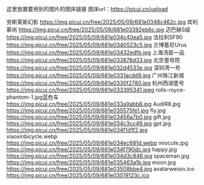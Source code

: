 
这里放置要用到的图片的图床链接
图床url：https://picui.cn/upload


劳斯莱斯幻影
https://img.picui.cn/free/2025/05/09/681e0348c462c.jpg
宾利慕尚
https://img.picui.cn/free/2025/05/09/681e03392eb6c.jpg
迈巴赫S级
https://img.picui.cn/free/2025/05/09/681e034c40ea5.jpg
法拉利SF90
https://img.picui.cn/free/2025/05/09/681e0340523c5.jpg
兰博基尼Urus
https://img.picui.cn/free/2025/05/09/681e03432edfb.jpg
上海汤臣一品
https://img.picui.cn/free/2025/05/09/681e033878d33.jpg
北京壹号院
https://img.picui.cn/free/2025/05/09/681e032d4533e.jpg
深圳湾一号
https://img.picui.cn/free/2025/05/09/681e0331acdd9.jpg
广州珠江新城
https://img.picui.cn/free/2025/05/09/681e0330f2780.jpg
杭州西湖壹号
https://img.picui.cn/free/2025/05/09/681e033395341.jpeg
rolls-royce-phantom-1.jpg蓝色车
https://img.picui.cn/free/2025/05/09/681e033a9abb8.jpg
AudiR8.jpg
https://img.picui.cn/free/2025/05/09/681e035575fe1.jpg
fly.jpg
https://img.picui.cn/free/2025/05/09/681e03456a7b0.jpg
gift.jpg
https://img.picui.cn/free/2025/05/09/681e034c3cc49.jpg
gpt.jpg
https://img.picui.cn/free/2025/05/09/681e034f1d1f2.jpg
xiaoxinbicycle.webp
https://img.picui.cn/free/2025/05/09/681e034ec681d.webp
miocute.jpg
https://img.picui.cn/free/2025/05/09/681e034f790dc.jpg
happy.jpg
https://img.picui.cn/free/2025/05/09/681e034d3c846.jpg
spaceman.jpg
https://img.picui.cn/free/2025/05/09/681e035463a1b.jpg
moon.jpg
https://img.picui.cn/free/2025/05/09/681e03508bbe4.jpg
avatarweixin.ico
https://img.picui.cn/free/2025/05/09/681e03519123c.ico
